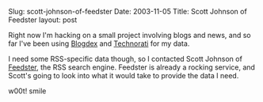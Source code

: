 Slug: scott-johnson-of-feedster
Date: 2003-11-05
Title: Scott Johnson of Feedster
layout: post

Right now I&#39;m hacking on a small project involving blogs and news, and so far I&#39;ve been using <a href="http://blogdex.net">Blogdex</a> and <a href="http://www.technorati.com">Technorati</a> for my data.

I need some RSS-specific data though, so I contacted Scott Johnson of <a href="http://www.feedster.com/">Feedster</a>, the RSS search engine. Feedster is already a rocking service, and Scott&#39;s going to look into what it would take to provide the data I need.

w00t! smile
